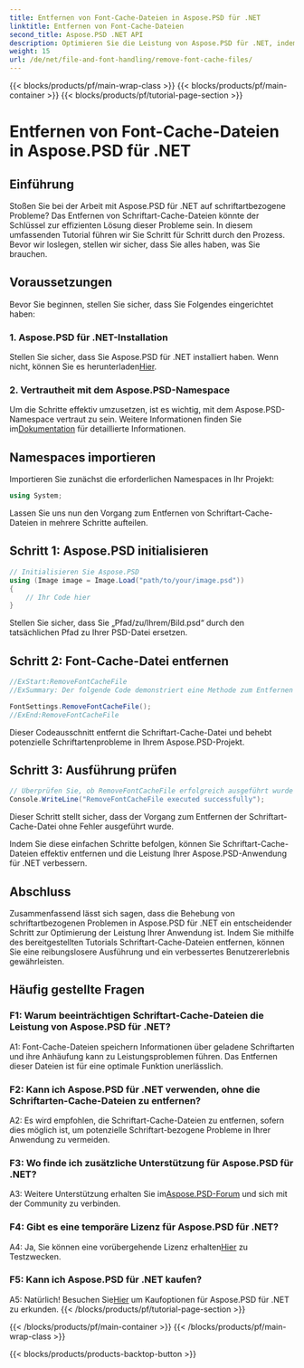 ```yaml
---
title: Entfernen von Font-Cache-Dateien in Aspose.PSD für .NET
linktitle: Entfernen von Font-Cache-Dateien
second_title: Aspose.PSD .NET API
description: Optimieren Sie die Leistung von Aspose.PSD für .NET, indem Sie Schriftart-Cache-Dateien entfernen. Folgen Sie unserer Schritt-für-Schritt-Anleitung für eine reibungslose Ausführung.
weight: 15
url: /de/net/file-and-font-handling/remove-font-cache-files/
---
```


{{< blocks/products/pf/main-wrap-class >}}
{{< blocks/products/pf/main-container >}}
{{< blocks/products/pf/tutorial-page-section >}}

# Entfernen von Font-Cache-Dateien in Aspose.PSD für .NET

## Einführung

Stoßen Sie bei der Arbeit mit Aspose.PSD für .NET auf schriftartbezogene Probleme? Das Entfernen von Schriftart-Cache-Dateien könnte der Schlüssel zur effizienten Lösung dieser Probleme sein. In diesem umfassenden Tutorial führen wir Sie Schritt für Schritt durch den Prozess. Bevor wir loslegen, stellen wir sicher, dass Sie alles haben, was Sie brauchen.

## Voraussetzungen

Bevor Sie beginnen, stellen Sie sicher, dass Sie Folgendes eingerichtet haben:

### 1. Aspose.PSD für .NET-Installation

 Stellen Sie sicher, dass Sie Aspose.PSD für .NET installiert haben. Wenn nicht, können Sie es herunterladen[Hier](https://releases.aspose.com/psd/net/).

### 2. Vertrautheit mit dem Aspose.PSD-Namespace

 Um die Schritte effektiv umzusetzen, ist es wichtig, mit dem Aspose.PSD-Namespace vertraut zu sein. Weitere Informationen finden Sie im[Dokumentation](https://reference.aspose.com/psd/net/) für detaillierte Informationen.

## Namespaces importieren

Importieren Sie zunächst die erforderlichen Namespaces in Ihr Projekt:

```csharp
using System;
```

Lassen Sie uns nun den Vorgang zum Entfernen von Schriftart-Cache-Dateien in mehrere Schritte aufteilen.

## Schritt 1: Aspose.PSD initialisieren

```csharp
// Initialisieren Sie Aspose.PSD
using (Image image = Image.Load("path/to/your/image.psd"))
{
    // Ihr Code hier
}
```

Stellen Sie sicher, dass Sie „Pfad/zu/Ihrem/Bild.psd“ durch den tatsächlichen Pfad zu Ihrer PSD-Datei ersetzen.

## Schritt 2: Font-Cache-Datei entfernen

```csharp
//ExStart:RemoveFontCacheFile
//ExSummary: Der folgende Code demonstriert eine Methode zum Entfernen von Dateien mit dem Cache geladener Schriftarten.

FontSettings.RemoveFontCacheFile();
//ExEnd:RemoveFontCacheFile
```

Dieser Codeausschnitt entfernt die Schriftart-Cache-Datei und behebt potenzielle Schriftartenprobleme in Ihrem Aspose.PSD-Projekt.

## Schritt 3: Ausführung prüfen

```csharp
// Überprüfen Sie, ob RemoveFontCacheFile erfolgreich ausgeführt wurde
Console.WriteLine("RemoveFontCacheFile executed successfully");
```

Dieser Schritt stellt sicher, dass der Vorgang zum Entfernen der Schriftart-Cache-Datei ohne Fehler ausgeführt wurde.

Indem Sie diese einfachen Schritte befolgen, können Sie Schriftart-Cache-Dateien effektiv entfernen und die Leistung Ihrer Aspose.PSD-Anwendung für .NET verbessern.

## Abschluss

Zusammenfassend lässt sich sagen, dass die Behebung von schriftartbezogenen Problemen in Aspose.PSD für .NET ein entscheidender Schritt zur Optimierung der Leistung Ihrer Anwendung ist. Indem Sie mithilfe des bereitgestellten Tutorials Schriftart-Cache-Dateien entfernen, können Sie eine reibungslosere Ausführung und ein verbessertes Benutzererlebnis gewährleisten.

## Häufig gestellte Fragen

### F1: Warum beeinträchtigen Schriftart-Cache-Dateien die Leistung von Aspose.PSD für .NET?

A1: Font-Cache-Dateien speichern Informationen über geladene Schriftarten und ihre Anhäufung kann zu Leistungsproblemen führen. Das Entfernen dieser Dateien ist für eine optimale Funktion unerlässlich.

### F2: Kann ich Aspose.PSD für .NET verwenden, ohne die Schriftarten-Cache-Dateien zu entfernen?

A2: Es wird empfohlen, die Schriftart-Cache-Dateien zu entfernen, sofern dies möglich ist, um potenzielle Schriftart-bezogene Probleme in Ihrer Anwendung zu vermeiden.

### F3: Wo finde ich zusätzliche Unterstützung für Aspose.PSD für .NET?

 A3: Weitere Unterstützung erhalten Sie im[Aspose.PSD-Forum](https://forum.aspose.com/c/psd/34) und sich mit der Community zu verbinden.

### F4: Gibt es eine temporäre Lizenz für Aspose.PSD für .NET?

 A4: Ja, Sie können eine vorübergehende Lizenz erhalten[Hier](https://purchase.aspose.com/temporary-license/) zu Testzwecken.

### F5: Kann ich Aspose.PSD für .NET kaufen?

 A5: Natürlich! Besuchen Sie[Hier](https://purchase.aspose.com/buy) um Kaufoptionen für Aspose.PSD für .NET zu erkunden.
{{< /blocks/products/pf/tutorial-page-section >}}

{{< /blocks/products/pf/main-container >}}
{{< /blocks/products/pf/main-wrap-class >}}

{{< blocks/products/products-backtop-button >}}
